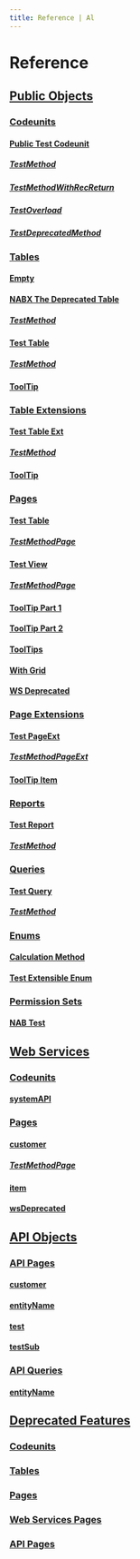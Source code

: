 ```yaml
---
title: Reference | Al
---
```

# Reference

## [Public Objects](docs/public-objects.md)
### [Codeunits](docs/codeunits.md)
#### [Public Test Codeunit](docs/codeunit-nab-public-test-codeunit/index.md)
##### [TestMethod](docs/codeunit-nab-public-test-codeunit/test-method.md)
##### [TestMethodWithRecReturn](docs/codeunit-nab-public-test-codeunit/test-method-with-rec-return.md)
##### [TestOverload](docs/codeunit-nab-public-test-codeunit/test-overload.md)
##### [TestDeprecatedMethod](docs/codeunit-nab-public-test-codeunit/test-deprecated-method.md)
### [Tables](docs/tables.md)
#### [Empty](docs/table-empty/index.md)
#### [NABX The Deprecated Table](docs/table-nab-nabx-the-deprecated-table/index.md)
##### [TestMethod](docs/table-nab-nabx-the-deprecated-table/test-method.md)
#### [Test Table](docs/table-nab-test-table/index.md)
##### [TestMethod](docs/table-nab-test-table/test-method.md)
#### [ToolTip](docs/table-nab-tool-tip/index.md)
### [Table Extensions](docs/table-extensions.md)
#### [Test Table Ext](docs/tableextension-nab-test-table-ext/index.md)
##### [TestMethod](docs/tableextension-nab-test-table-ext/test-method.md)
#### [ToolTip](docs/tableextension-nab-tool-tip/index.md)
### [Pages](docs/pages.md)
#### [Test Table](docs/page-nab-test-table/index.md)
##### [TestMethodPage](docs/page-nab-test-table/test-method-page.md)
#### [Test View](docs/page-nab-test-view/index.md)
##### [TestMethodPage](docs/page-nab-test-view/test-method-page.md)
#### [ToolTip Part 1](docs/page-nab-tool-tip-part-1/index.md)
#### [ToolTip Part 2](docs/page-nab-tool-tip-part-2/index.md)
#### [ToolTips](docs/page-nab-tool-tips/index.md)
#### [With Grid](docs/page-nab-with-grid/index.md)
#### [WS Deprecated](docs/page-nab-ws-deprecated/index.md)
### [Page Extensions](docs/page-extensions.md)
#### [Test PageExt](docs/pageextension-nab-test-page-ext/index.md)
##### [TestMethodPageExt](docs/pageextension-nab-test-page-ext/test-method-page-ext.md)
#### [ToolTip Item](docs/pageextension-nab-tool-tip-item/index.md)
### [Reports](docs/reports.md)
#### [Test Report](docs/report-nab-test-report/index.md)
##### [TestMethod](docs/report-nab-test-report/test-method.md)
### [Queries](docs/queries.md)
#### [Test Query](docs/query-nab-test-query/index.md)
##### [TestMethod](docs/query-nab-test-query/test-method.md)
### [Enums](docs/enums.md)
#### [Calculation Method](docs/enum-nab-calculation-method/index.md)
#### [Test Extensible Enum](docs/enum-nab-test-extensible-enum/index.md)
### [Permission Sets](docs/permission-sets.md)
#### [NAB Test](docs/permissionset-nab-test/index.md)
## [Web Services](docs/web-services.md)
### [Codeunits](docs/ws-codeunits.md)
#### [systemAPI](docs/ws-codeunit-nab-test-codeunit/index.md)
### [Pages](docs/ws-pages.md)
#### [customer](docs/ws-page-nab-test-table/index.md)
##### [TestMethodPage](docs/ws-page-nab-test-table/test-method-page.md)
#### [item](docs/ws-page-nab-tool-tips/index.md)
#### [wsDeprecated](docs/ws-page-nab-ws-deprecated/index.md)
## [API Objects](docs/api-objects.md)
### [API Pages](docs/api-pages.md)
#### [customer](docs/api-page-test-customer-api/index.md)
#### [entityName](docs/api-page-nab-api-deprecated/index.md)
#### [test](docs/api-page-nab-api-test/index.md)
#### [testSub](docs/api-page-nab-api-sub-test/index.md)
### [API Queries](docs/api-queries.md)
#### [entityName](docs/api-query-api-query/index.md)
## [Deprecated Features](docs/deprecated-features.md)
### [Codeunits](docs/deprecated-codeunits.md)
### [Tables](docs/deprecated-tables.md)
### [Pages](docs/deprecated-pages.md)
### [Web Services Pages](docs/deprecated-web-services-pages.md)
### [API Pages](docs/deprecated-api-pages.md)
